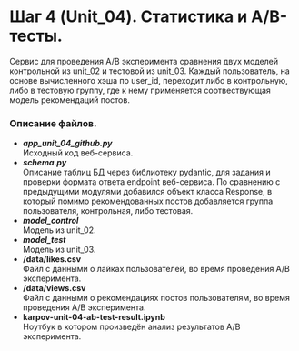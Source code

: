 # Шаг 4 (Unit_04). Статистика и A/B-тесты.  
Сервис для проведения A/B эксперимента сравнения двух моделей контрольной из unit_02 и тестовой из unit_03. Каждый пользователь, на основе вычисленного хэша по user_id, переходит либо в контрольную, либо в тестовую группу, где к нему применяется соотвествующая модель рекомендаций постов.  

### Описание файлов.  
* ___app_unit_04_github.py___  
Исходный код веб-сервиса.  
* ___schema.py___  
Описание таблиц БД через библиотеку pydantic, для задания и проверки формата ответа endpoint веб-сервиса. По сравнению с предыдущими модулями добавился объект класса Response, в который помимо рекомендованных постов добавляется группа пользователя, контрольная, либо тестовая.  
* ___model_control___  
Модель из unit_02.
* ___model_test___  
Модель из unit_03.  
* __/data/likes.csv__  
Файл с данными о лайках пользователей, во время проведения A/B эксперимента.  
* __/data/views.csv__   
Файл с данными о рекомендациях постов пользователям, во время проведения A/B эксперимента.  
* __karpov-unit-04-ab-test-result.ipynb__  
Ноутбук в котором произведён анализ результатов A/B эксперимента.  
